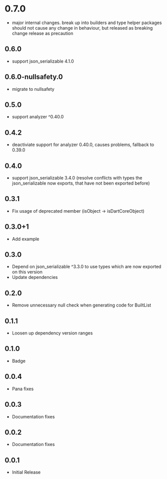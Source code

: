 # 0.7.0

- major internal changes. break up into builders and type helper packages
  should not cause any change in behaviour, but released as breaking change release
  as precaution

## 0.6.0

- support json_serializable 4.1.0


## 0.6.0-nullsafety.0

- migrate to nullsafety

## 0.5.0

- support analyzer ^0.40.0


## 0.4.2

- deactiviate support for analyzer 0.40.0, causes problems, fallback to 0.39.0

## 0.4.0

- support json_serializable 3.4.0 (resolve conflicts with types the json_serializable now exports, that have not been exported before)

## 0.3.1

- Fix usage of deprecated member (isObject -> isDartCoreObject)

## 0.3.0+1

- Add example

## 0.3.0

- Depend on json_serializable ^3.3.0 to use types which are now exported on this version
- Update dependencies

## 0.2.0

- Remove unnecessary null check when generating code for BuiltList

## 0.1.1

- Loosen up dependency version ranges

## 0.1.0

- Badge

## 0.0.4 

- Pana fixes

## 0.0.3

- Documentation fixes


## 0.0.2

- Documentation fixes


## 0.0.1

- Initial Release
